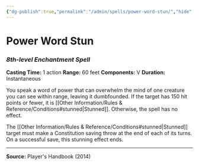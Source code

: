 ```yaml
---
{"dg-publish":true,"permalink":"/admin/spells/power-word-stun/","hide":true,"updated":"2025-08-11T11:53:31.038+01:00"}
---
```


# Power Word Stun
### *8th-level Enchantment Spell*
**Casting Time:** 1 action
**Range:** 60 feet
**Components:** V
**Duration:** Instantaneous

You speak a word of power that can overwhelm the mind of one creature you can see within range, leaving it dumbfounded. If the target has 150 hit points or fewer, it is [[Other Information/Rules & Reference/Conditions#stunned\|Stunned]]. Otherwise, the spell has no effect.

The [[Other Information/Rules & Reference/Conditions#stunned\|Stunned]] target must make a Constitution saving throw at the end of each of its turns. On a successful save, this stunning effect ends.

---
**Source:** Player's Handbook (2014)